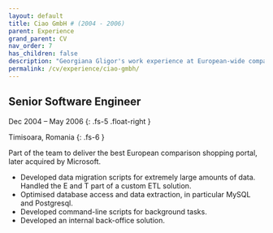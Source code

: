 ```yaml
---
layout: default
title: Ciao GmbH # (2004 - 2006)
parent: Experience
grand_parent: CV
nav_order: 7
has_children: false
description: "Georgiana Gligor's work experience at European-wide comparison shopping portal ciao.com"
permalink: /cv/experience/ciao-gmbh/
---
```


## Senior Software Engineer

Dec 2004 – May 2006
{: .fs-5 .float-right }

Timisoara, Romania
{: .fs-6 }

Part of the team to deliver the best European comparison shopping portal, later acquired by Microsoft.

- Developed data migration scripts for extremely large amounts of data. Handled the E and T part of a custom ETL solution. 
- Optimised database access and data extraction, in particular MySQL and Postgresql.
- Developed command-line scripts for background tasks.
- Developed an internal back-office solution.

